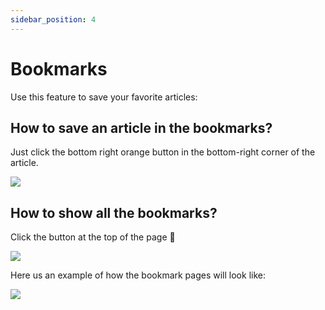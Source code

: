 ```yaml
---
sidebar_position: 4
---
```


# Bookmarks

Use this feature to save your favorite articles:

## How to save an article in the bookmarks?

Just click the bottom right orange button in the bottom-right corner of the article.

![](https://daily-now-res.cloudinary.com/image/upload/v1636623283/docs/bookmark1.svg)

## How to show all the bookmarks?

Click the button at the top of the page 🔖

![](https://daily-now-res.cloudinary.com/image/upload/v1636412599/docs/bookmark2.svg)

Here us an example of how the bookmark pages will look like:

![](https://daily-now-res.cloudinary.com/image/upload/v1636412599/docs/bookmark3.svg)
